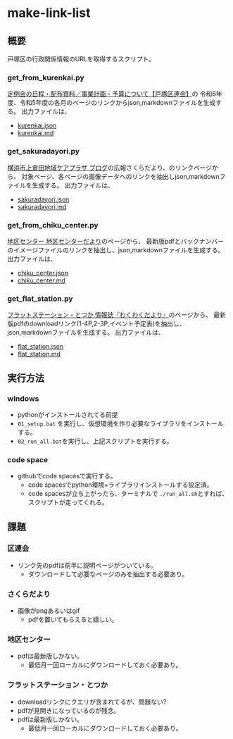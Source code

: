 # make-link-list
## 概要
戸塚区の行政関係情報のURLを取得するスクリプト。

### get_from_kurenkai.py
[定例会の日程・配布資料／事業計画・予算について【戸塚区連会】](https://rarea.events/event/97066)の
令和6年度、令和5年度の各月のページのリンクからjson,markdownファイルを生成する。
出力ファイルは、
- [kurenkai.json](https://github.com/katonobu/make-link-list/blob/main/kurenkai.json)
- [kurenkai.md](https://github.com/katonobu/make-link-list/blob/main/kurenkai.md)

### get_sakuradayori.py
[横浜市上倉田地域ケアプラザ ブログ](http://www.hirakukaicp.or.jp/kamikurata-blog)の広報さくらだより、のリンクページから、
対象ページ、各ページの画像データへのリンクを抽出しjson,markdownファイルを生成する。
出力ファイルは、
- [sakuradayori.json](https://github.com/katonobu/make-link-list/blob/main/sakuradayori.json)
- [sakuradayori.md](https://github.com/katonobu/make-link-list/blob/main/sakuradayori.md)

### get_from_chiku_center.py
[地区センター  地区センターだより](https://totsuka.chiiki-support.jp/centerdayori.html)のページから、
最新版pdfとバックナンバーのイメージファイルのリンクを抽出し、json,markdownファイルを生成する。
出力ファイルは、
- [chiku_center.json](https://github.com/katonobu/make-link-list/blob/main/chiku_center.json)
- [chiku_center.md](https://github.com/katonobu/make-link-list/blob/main/chiku_center.md)

### get_flat_station.py
[フラットステーション・とつか 情報誌『わくわくだより』](https://furatto-totsuka.com/wp/news-letter/)のページから、
最新版pdfのdownloadリンク(1-4P,2-3P,イベント予定表)を抽出し、json,markdownファイルを生成する。
出力ファイルは、
- [flat_station.json](https://github.com/katonobu/make-link-list/blob/main/flat_station.json)
- [flat_station.md](https://github.com/katonobu/make-link-list/blob/main/flat_station.md)

## 実行方法
### windows
- pythonがインストールされてる前提
- `01_setup.bat` を実行し、仮想環境を作り必要なライブラリをインストールする。
- `02_run_all.bat`を実行し、上記スクリプトを実行する。

### code space
- githubでcode spacesで実行する。
  - code spacesでpython環境+ライブラリインストールする設定済。
  - code spacesが立ち上がったら、ターミナルで `./run_all.sh`とすれば、スクリプトが走ってくれる。

## 課題
### 区連会
- リンク先のpdfは前半に説明ページがついている。
  - ダウンロードして必要なページのみを抽出する必要あり。
### さくらだより
- 画像がpngあるいはgif
  - pdfを置いてもらえると嬉しい。

### 地区センター
- pdfは最新版しかない。
  - 最低月一回ローカルにダウンロードしておく必要あり。

### フラットステーション・とつか
- downloadリンクにクエリが含まれてるが、問題ない?
- pdfが見開きになっているのが残念。
- pdfは最新版しかない。
  - 最低月一回ローカルにダウンロードしておく必要あり。
